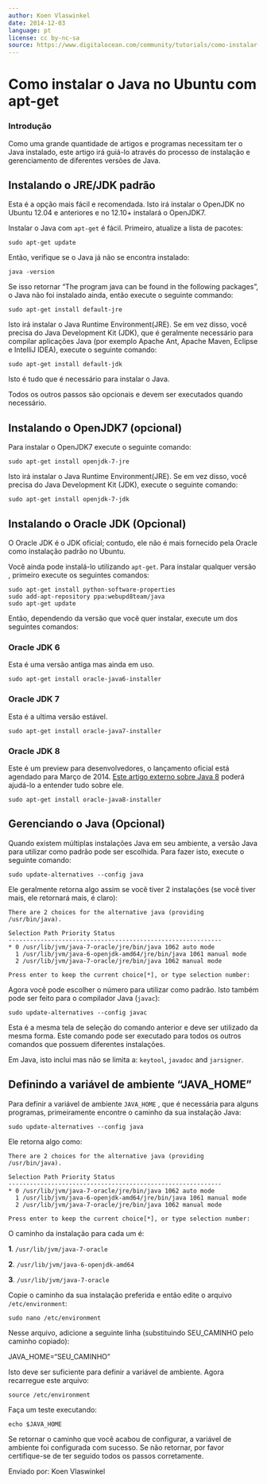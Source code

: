 ```yaml
---
author: Koen Vlaswinkel
date: 2014-12-03
language: pt
license: cc by-nc-sa
source: https://www.digitalocean.com/community/tutorials/como-instalar-o-java-no-ubuntu-com-apt-get-pt
---
```


# Como instalar o Java no Ubuntu com apt-get

### Introdução

Como uma grande quantidade de artigos e programas necessitam ter o Java instalado, este artigo irá guiá-lo através do processo de instalação e gerenciamento de diferentes versões de Java.

## Instalando o JRE/JDK padrão

Esta é a opção mais fácil e recomendada. Isto irá instalar o OpenJDK no Ubuntu 12.04 e anteriores e no 12.10+ instalará o OpenJDK7.

Instalar o Java com `apt-get` é fácil. Primeiro, atualize a lista de pacotes:

    sudo apt-get update

Então, verifique se o Java já não se encontra instalado:

    java -version

Se isso retornar “The program java can be found in the following packages”, o Java não foi instalado ainda, então execute o seguinte commando:

    sudo apt-get install default-jre

Isto irá instalar o Java Runtime Environment(JRE). Se em vez disso, você precisa do Java Development Kit (JDK), que é geralmente necessário para compilar aplicações Java (por exemplo Apache Ant, Apache Maven, Eclipse e IntelliJ IDEA), execute o seguinte comando:

    sudo apt-get install default-jdk

Isto é tudo que é necessário para instalar o Java.

Todos os outros passos são opcionais e devem ser executados quando necessário.

## Instalando o OpenJDK7 (opcional)

Para instalar o OpenJDK7 execute o seguinte comando:

    sudo apt-get install openjdk-7-jre 

Isto irá instalar o Java Runtime Environment(JRE). Se em vez disso, você precisa do Java Development Kit (JDK), execute o seguinte comando:

    sudo apt-get install openjdk-7-jdk

## Instalando o Oracle JDK (Opcional)

O Oracle JDK é o JDK oficial; contudo, ele não é mais fornecido pela Oracle como instalação padrão no Ubuntu.

Você ainda pode instalá-lo utilizando `apt-get`. Para instalar qualquer versão , primeiro execute os seguintes comandos:

    sudo apt-get install python-software-properties
    sudo add-apt-repository ppa:webupd8team/java
    sudo apt-get update

Então, dependendo da versão que você quer instalar, execute um dos seguintes comandos:

### Oracle JDK 6

Esta é uma versão antiga mas ainda em uso.

    sudo apt-get install oracle-java6-installer

### Oracle JDK 7

Esta é a ultima versão estável.

    sudo apt-get install oracle-java7-installer

### Oracle JDK 8

Este é um preview para desenvolvedores, o lançamento oficial está agendado para Março de 2014. [Este artigo externo sobre Java 8](http://www.techempower.com/blog/2013/03/26/everything-about-java-8/) poderá ajudá-lo a entender tudo sobre ele.

    sudo apt-get install oracle-java8-installer

## Gerenciando o Java (Opcional)

Quando existem múltiplas instalações Java em seu ambiente, a versão Java para utilizar como padrão pode ser escolhida. Para fazer isto, execute o seguinte comando:

    sudo update-alternatives --config java

Ele geralmente retorna algo assim se você tiver 2 instalações (se você tiver mais, ele retornará mais, é claro):

    There are 2 choices for the alternative java (providing /usr/bin/java).
    
    Selection Path Priority Status
    ------------------------------------------------------------
    * 0 /usr/lib/jvm/java-7-oracle/jre/bin/java 1062 auto mode
      1 /usr/lib/jvm/java-6-openjdk-amd64/jre/bin/java 1061 manual mode
      2 /usr/lib/jvm/java-7-oracle/jre/bin/java 1062 manual mode
    
    Press enter to keep the current choice[*], or type selection number:

Agora você pode escolher o número para utilizar como padrão. Isto também pode ser feito para o compilador Java (`javac`):

    sudo update-alternatives --config javac

Esta é a mesma tela de seleção do comando anterior e deve ser utilizado da mesma forma. Este comando pode ser executado para todos os outros comandos que possuem diferentes instalações.

Em Java, isto inclui mas não se limita a: `keytool`, `javadoc` and `jarsigner`.

## Definindo a variável de ambiente “JAVA\_HOME”

Para definir a variável de ambiente `JAVA_HOME` , que é necessária para alguns programas, primeiramente encontre o caminho da sua instalação Java:

    sudo update-alternatives --config java

Ele retorna algo como:

    There are 2 choices for the alternative java (providing /usr/bin/java).
    
    Selection Path Priority Status
    ------------------------------------------------------------
    * 0 /usr/lib/jvm/java-7-oracle/jre/bin/java 1062 auto mode
      1 /usr/lib/jvm/java-6-openjdk-amd64/jre/bin/java 1061 manual mode
      2 /usr/lib/jvm/java-7-oracle/jre/bin/java 1062 manual mode
    
    Press enter to keep the current choice[*], or type selection number:

O caminho da instalação para cada um é:

**1**. `/usr/lib/jvm/java-7-oracle`

**2**. `/usr/lib/jvm/java-6-openjdk-amd64`

**3**. `/usr/lib/jvm/java-7-oracle`

Copie o caminho da sua instalação preferida e então edite o arquivo `/etc/environment`:

    sudo nano /etc/environment

Nesse arquivo, adicione a seguinte linha (substituindo SEU\_CAMINHO pelo caminho copiado):

JAVA\_HOME=“SEU\_CAMINHO”

Isto deve ser suficiente para definir a variável de ambiente. Agora recarregue este arquivo:

    source /etc/environment

Faça um teste executando:

    echo $JAVA_HOME

Se retornar o caminho que você acabou de configurar, a variável de ambiente foi configurada com sucesso. Se não retornar, por favor certifique-se de ter seguido todos os passos corretamente.

Enviado por: Koen Vlaswinkel
